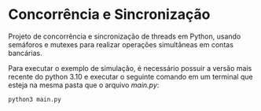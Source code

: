 # Concorrência e Sincronização
Projeto de concorrência e sincronização de threads em Python, usando semáforos e mutexes para realizar operações simultâneas em contas bancárias.

Para executar o exemplo de simulação, é necessário possuir a versão mais recente do python 3.10 e executar o seguinte comando em um terminal que esteja na mesma pasta que o arquivo _main.py_:

```
python3 main.py
```
